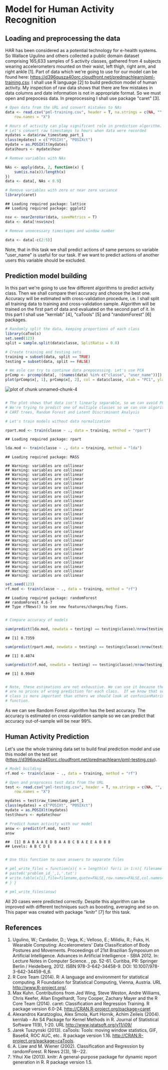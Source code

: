<!-- Make sure that the knitr package is installed and loaded. -->




<!-- Set options and folders. -->




<!-- Code for final HTML. -->

# Model for Human Activity Recognition

## Loading and preprocessing the data

HAR has been considered as a potential technology for e-health systems. So Wallace Ugulino and others collected a public domain dataset comprising 165,633 samples of 5 activity classes, gathered from 4 subjects wearing accelerometers mounted on their waist, left thigh, right arm, and right ankle [1]. Part of data which we're going to use for our model can be found here: https://d396qusza40orc.cloudfront.net/predmachlearn/pml-training.csv.
I shall use R language [2] to build prediction model of human activity.
My inspection of raw data shows that there are few mistakes in data columns and date information is not in appropriate format. So we must open and prepocess data. In preprocessing I shall use package "caret" [3].


```r
# Open data from the URL and convert mistakes to NAs
data <- read.csv("pml-training.csv", header = T, na.strings = c(NA, "", "#DIV/0!"), 
    row.names = "X")

# Hours of activity can play significant role in prediction algorithm.
# Let's convert raw timestamps to hours when data were recorded
mydates = data$raw_timestamp_part_1
class(mydates) = c("POSIXt", "POSIXct")
mydate = as.POSIXlt(mydates)
data$hours <- mydate$hour

# Remove variables with NAs

NAs <- apply(data, 2, function(x) {
    sum(is.na(x))/length(x)
})
data <- data[, NAs < 0.9]

# Remove variables with zero or near zero variance
library(caret)
```

```
## Loading required package: lattice
## Loading required package: ggplot2
```

```r
nsv <- nearZeroVar(data, saveMetrics = T)
data <- data[!nsv$nzv]

# Remove unnecessary timestapms and window number

data <- data[-c(2:5)]
```


Note, that in this task we shall predict actions of same persons so variable "user_name" is useful for our task.
If we want to predict actions of another users this variable should be excluded.

## Prediction model building

In this part we're going to use few different algorithms to predict activity class. Then we shall compare theri accuracy and choose the best one. Accuracy will be estimated with cross-validation procedure, i.e. I shall split all training data to training and cross-validation sample. Algorithm will be trained on the first part of data and evaluated on the second part of it. In this part I shall use "kernlab" [4], "caTools" [5] and "randomForest" [6] packages.


```r
# Randomly split the data, keeping proportions of each class
library(caTools)
set.seed(123)
split = sample.split(data$classe, SplitRatio = 0.8)

# Create training and testing sets
training = subset(data, split == TRUE)
testing = subset(data, split == FALSE)

# We aslo can try to continue data prepocessing. Let's use PCA
prComp <- prcomp(data[, !(names(data) %in% c("classe", "user_name"))])
plot(prComp$x[, 1], prComp$x[, 2], col = data$classe, xlab = "PC1", ylab = "PC2")
```

![plot of chunk unnamed-chunk-4](figures/unnamed-chunk-4.png) 

```r

# The plot shows that data isn't linearly separable, so we can avoid PCA.
# We're trying to predict one of multiple classes so we can use algorithms:
# CART trees, Random Forest and Latent Discriminant Analysis

# Let's train models without data normalization

rpart.mod <- train(classe ~ ., data = training, method = "rpart")
```

```
## Loading required package: rpart
```

```r
lda.mod <- train(classe ~ ., data = training, method = "lda")
```

```
## Loading required package: MASS
```

```
## Warning: variables are collinear
## Warning: variables are collinear
## Warning: variables are collinear
## Warning: variables are collinear
## Warning: variables are collinear
## Warning: variables are collinear
## Warning: variables are collinear
## Warning: variables are collinear
## Warning: variables are collinear
## Warning: variables are collinear
## Warning: variables are collinear
## Warning: variables are collinear
## Warning: variables are collinear
## Warning: variables are collinear
## Warning: variables are collinear
## Warning: variables are collinear
## Warning: variables are collinear
## Warning: variables are collinear
## Warning: variables are collinear
## Warning: variables are collinear
## Warning: variables are collinear
## Warning: variables are collinear
## Warning: variables are collinear
## Warning: variables are collinear
## Warning: variables are collinear
## Warning: variables are collinear
```

```r
set.seed(123)
rf.mod <- train(classe ~ ., data = training, method = "rf")
```

```
## Loading required package: randomForest
## randomForest 4.6-7
## Type rfNews() to see new features/changes/bug fixes.
```

```r

# Compare accuracy of models

sum(predict(lda.mod, newdata = testing) == testing$classe)/nrow(testing)
```

```
## [1] 0.7359
```

```r
sum(predict(rpart.mod, newdata = testing) == testing$classe)/nrow(testing)
```

```
## [1] 0.4874
```

```r
sum(predict(rf.mod, newdata = testing) == testing$classe)/nrow(testing)
```

```
## [1] 0.9949
```

```r

# Note, these estimations are not exhaustive. We can use it because there
# are no prices of wrong prediction for each class.  If we know that some
# class is more important than others we should look at confusionMatrix()
# function.
```


As we can see Random Forest algorithm has the best accuracy. The accuracy is estimated on cross-validation sample so we can predict that accuracy out-of-sample will be near 99%.

## Human Activity Prediction

Let's use the whole training data set to build final prediction model and use this model on the test set (https://d396qusza40orc.cloudfront.net/predmachlearn/pml-testing.csv).


```r
# Model building
rf.mod <- train(classe ~ ., data = training, method = "rf")

# Open and preprocess test data from the URL
test <- read.csv("pml-testing.csv", header = T, na.strings = c(NA, "", "#DIV/0!"), 
    row.names = "X")

mydates = test$raw_timestamp_part_1
class(mydates) = c("POSIXt", "POSIXct")
mydate = as.POSIXlt(mydates)
test$hours <- mydate$hour

# Predict human activity with our model
answ <- predict(rf.mod, test)
answ
```

```
##  [1] B A B A A E D B A A B C B A E E A B B B
## Levels: A B C D E
```

```r

# Use this function to save answers to separate files

# pml_write_files = function(x){ n = length(x) for(i in 1:n){ filename =
# paste0('problem_id_',i,'.txt')
# write.table(x[i],file=filename,quote=FALSE,row.names=FALSE,col.names=FALSE)
# } }

# pml_write_files(answ)
```


All 20 cases were predicted correctly. Despite this algorithm can be improved with different techniques such as boosting, averaging and so on. 
This paper was created with package "knitr" [7] for this task.


## References

1. Ugulino, W.; Cardador, D.; Vega, K.; Velloso, E.; Milidiu, R.; Fuks, H. Wearable Computing: Accelerometers' Data Classification of Body Postures and Movements. Proceedings of 21st Brazilian Symposium on Artificial Intelligence. Advances in Artificial Intelligence - SBIA 2012. In: Lecture Notes in Computer Science. , pp. 52-61. Curitiba, PR: Springer Berlin / Heidelberg, 2012. ISBN 978-3-642-34458-9. DOI: 10.1007/978-3-642-34459-6_6. 
2. R Core Team (2014). R: A language and environment for statistical computing. R Foundation for Statistical Computing, Vienna,
  Austria. URL http://www.R-project.org/.
3. Max Kuhn. Contributions from Jed Wing, Steve Weston, Andre Williams, Chris Keefer, Allan Engelhardt, Tony Cooper, Zachary Mayer
  and the R Core Team (2014). caret: Classification and Regression Training. R package version 6.0-24.
  http://CRAN.R-project.org/package=caret
4. Alexandros Karatzoglou, Alex Smola, Kurt Hornik, Achim Zeileis (2004). kernlab - An S4 Package for Kernel Methods in R. Journal
  of Statistical Software 11(9), 1-20. URL http://www.jstatsoft.org/v11/i09/
5. Jarek Tuszynski (2013). caTools: Tools: moving window statistics, GIF, Base64, ROC AUC, etc.. R package version 1.16.
  http://CRAN.R-project.org/package=caTools.
6. A. Liaw and M. Wiener (2002). Classification and Regression by randomForest. R News 2(3), 18--22.
7. Yihui Xie (2013). knitr: A general-purpose package for dynamic report generation in R. R package version 1.5.

